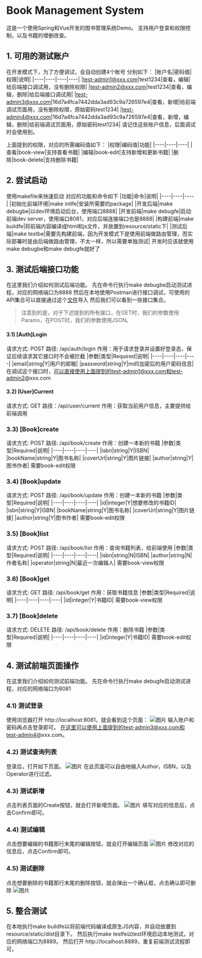 # Book Management System
这是一个使用Spring和Vue开发的图书管理系统Demo。
支持用户登录和权限控制，以及书籍的增删改查。

## 1. 可用的测试账户
在开发模式下，为了方便调试，会自动创建4个帐号
分别如下：
|账户名|密码值|权限|说明|
|----|----|----|----|
|test-admin1@xxx.com|test1234|查看，编辑|给后端接口调试用，没有删除权限|
|test-admin2@xxx.com|test1234|查看，编辑，删除|给后端接口调试用|
|test-admin3@xxx.com|16d7a4fca7442dda3ad93c9a726597e4|查看，新增|给前端调试页面用，没有删除权限，原始密码test1234|
|test-admin4@xxx.com|16d7a4fca7442dda3ad93c9a726597e4|查看，新增，编辑，删除|给前端调试页面用，原始密码test1234|
请记住这些账户信息，后面调试时会使用到。

上面提到的权限，对应的所需编码值如下：
|权限|编码值|功能|
|----|----|----|
|查看|book-view|支持查看书籍|
|编辑|book-edit|支持新增和更新书籍|
|删除|book-delete|支持删除书籍|

## 2. 尝试启动
使用makefile来快速启动
对应的功能和命令如下
|功能|命令|说明|
|----|----|----|
|初始化前端环境|make initfe|安装所需要的package|
|开发后端|make debugbe|以dev环境启动后台，使用端口8888|
|开发前端|make debugfe|启动前端dev server，使用端口8081，对应后端连接端口也是8888|
|构建前端|make buildfe|将前端内容编译成html和js文件，并放置到resource/static下|
|测试后端|make testbe|需要先构建前端，因为开发模式下是使用前端做路由管理，而实际部署时是由后端做路由管理，不太一样，所以需要单独测试|
开发时应该就使用make debugbe和make debugfe就好了

## 3. 测试后端接口功能
在这里我们介绍如何测试后端功能。
先在命令行执行make debugbe启动测试进程，对应的网络端口为8888
然后在本地使用Postman进行接口调试，可使用的API集合可以直接通过这个[文件](https://github.com/ivila/public_files/blob/master/managementsystem/json/Book.postman_collection.json)导入
然后我们可以看到一些接口集合。
> 注意到的是，对于下述提到的所有接口，在GET时，我们的参数使用Params，在POST时，我们的参数使用JSON。

#### 3.1) [Auth]Login
请求方式: POST
路径: /api/auth/login
作用：用于请求登录并设置好登录态，保证后续请求其它接口时不会被拦截
|参数|类型|Required|说明|
|----|----|----|----|
|email|string|Y|用户的邮箱|
|password|string|Y|md5加密后的用户密码信息|
在调试这个接口时，可以直接使用上面提到的test-admin1@xxx.com和test-admin2@xxx.com

#### 3.2) [User]Current
请求方式: GET
路径：/api/user/current
作用：获取当前用户信息，主要提供给前端调用

### 3.3) [Book]create
请求方式: POST
路径: /api/book/create
作用：创建一本新的书籍
|参数|类型|Required|说明|
|----|----|----|----|
|isbn|string|Y|ISBN|
|bookName|string|Y|图书名称|
|coverUrl|string|Y|图片链接|
|author|string|Y|图书作者|
需要book-edit权限

### 3.4) [Book]update
请求方式: POST
路径: /api/book/update
作用：创建一本新的书籍
|参数|类型|Required|说明|
|----|----|----|----|
|id|integer|Y|想要修改的书籍ID|
|isbn|string|Y|ISBN|
|bookName|string|Y|图书名称|
|coverUrl|string|Y|图片链接|
|author|string|Y|图书作者|
需要book-edit权限

### 3.5) [Book]list
请求方式: POST
路径: /api/book/list
作用：查询书籍列表，给前端使用
|参数|类型|Required|说明|
|----|----|----|----|
|isbn|string|N|ISBN|
|author|string|N|作者名称|
|operator|string|N|最近一次编辑人|
需要book-view权限

### 3.6) [Book]get
请求方式: GET
路径: /api/book/get
作用：获取书籍信息
|参数|类型|Required|说明|
|----|----|----|----|
|id|integer|Y|书籍ID|
需要book-view权限

### 3.7) [Book]delete
请求方式: DELETE
路径: /api/book/delete
作用：删除书籍
|参数|类型|Required|说明|
|----|----|----|----|
|id|integer|Y|书籍ID|
需要book-edit权限

## 4. 测试前端页面操作
在这里我们介绍如何测试前端功能。
先在命令行执行make debugfe启动测试进程，对应的网络端口为8081

### 4.1) 测试登录
使用浏览器打开 http://localhost:8081，就会看到这个页面：
![图片](https://raw.githubusercontent.com/ivila/public_files/master/managementsystem/snapshot/Login.jpg)
输入账户和密码再点击登录即可。
在这里可以使用上面提到的test-admin3@xxx.com和test-admin4@xxx.com。

### 4.2) 测试查询列表
登录后，打开如下页面。
![图片](https://raw.githubusercontent.com/ivila/public_files/master/managementsystem/snapshot/BookList.jpg)
在此页面可以自由地输入Author，ISBN，以及Operator进行过滤。

### 4.3) 测试新增
点击列表页面的Create按钮，就会打开新增页面。
![图片](https://raw.githubusercontent.com/ivila/public_files/master/managementsystem/snapshot/BookCreate.jpg)
填写对应的信息后，点击Confirm即可。

### 4.4) 测试编辑
点击想要编辑的书籍那行末尾的编辑按钮，就会打开编辑页面
![图片](https://raw.githubusercontent.com/ivila/public_files/master/managementsystem/snapshot/BookEdit.jpg)
修改对应的信息后，点击Confirm即可。

### 4.5) 测试删除
点击想要删除的书籍那行末尾的删除按钮，就会弹出一个确认框，点击确认即可删除
![图片](https://raw.githubusercontent.com/ivila/public_files/master/managementsystem/snapshot/BookDelete.jpg)

## 5. 整合测试
在本地执行make buildfe以将前端代码编译成原生JS内容，并自动放置到resource/static/dist目录下。
然后执行make testfe以test环境启动本地测试，对应的网络端口为8889。
然后打开 http://localhost:8889，重复前端测试流程即可。
